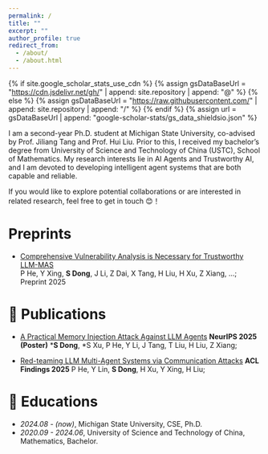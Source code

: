 ```yaml
---
permalink: /
title: ""
excerpt: ""
author_profile: true
redirect_from: 
  - /about/
  - /about.html
---
```


{% if site.google_scholar_stats_use_cdn %}
{% assign gsDataBaseUrl = "https://cdn.jsdelivr.net/gh/" | append: site.repository | append: "@" %}
{% else %}
{% assign gsDataBaseUrl = "https://raw.githubusercontent.com/" | append: site.repository | append: "/" %}
{% endif %}
{% assign url = gsDataBaseUrl | append: "google-scholar-stats/gs_data_shieldsio.json" %}

<span class='anchor' id='about-me'></span>

I am a second-year Ph.D. student at Michigan State University, co-advised by Prof. Jiliang Tang and Prof. Hui Liu. Prior to this, I received my bachelor’s degree from University of Science and Technology of China (USTC), School of Mathematics. My research interests lie in AI Agents and Trustworthy AI, and I am devoted to developing intelligent agent systems that are both capable and reliable.

If you would like to explore potential collaborations or are interested in related research, feel free to get in touch 😊！

# Preprints
- [Comprehensive Vulnerability Analysis is Necessary for Trustworthy LLM-MAS](https://arxiv.org/abs/2506.01245)  
  P He, Y Xing, **S Dong**, J Li, Z Dai, X Tang, H Liu, H Xu, Z Xiang, ...; Preprint 2025

# 📝 Publications 

- [A Practical Memory Injection Attack Against LLM Agents](https://arxiv.org/abs/2503.03704)
  **NeurIPS 2025 (Poster)**
  ***S Dong**, *S Xu, P He, Y Li, J Tang, T Liu, H Liu, Z Xiang; 

- [Red-teaming LLM Multi-Agent Systems via Communication Attacks](https://arxiv.org/abs/2502.14847)
  **ACL Findings 2025**
  P He, Y Lin, **S Dong**, H Xu, Y Xing, H Liu; 

# 📖 Educations
- *2024.08 - (now)*, Michigan State University, CSE, Ph.D. 
- *2020.09 - 2024.06*, University of Science and Technology of China, Mathematics, Bachelor. 

